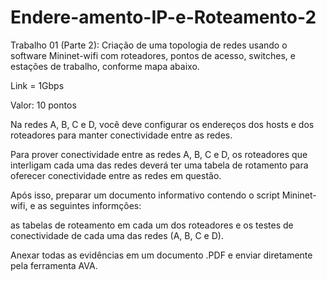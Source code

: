 # Endere-amento-IP-e-Roteamento-2 

Trabalho 01 (Parte 2): Criação de uma topologia de redes usando o software Mininet-wifi com roteadores, pontos de acesso, switches, e estações de trabalho, conforme mapa abaixo.

Link = 1Gbps

Valor: 10 pontos 

Na redes A, B, C e D, você deve configurar os endereços dos hosts e dos roteadores para manter conectividade entre as redes.

Para prover conectividade entre as redes A, B, C e D, os roteadores que interligam cada uma das redes deverá ter uma tabela de rotamento para oferecer conectividade entre as redes em questão. 

Após isso, preparar um documento informativo contendo o script Mininet-wifi, e as seguintes informções:

as tabelas de roteamento em cada um dos roteadores e os testes de conectividade de cada uma das redes (A, B, C e D). 

Anexar todas as evidências em um documento .PDF e enviar diretamente pela ferramenta AVA.
